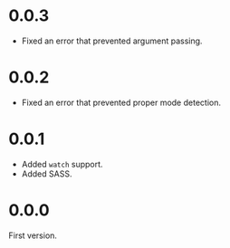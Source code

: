 # 0.0.3
* Fixed an error that prevented argument passing.

# 0.0.2
* Fixed an error that prevented proper mode detection.

# 0.0.1
* Added `watch` support.
* Added SASS.

# 0.0.0
First version.